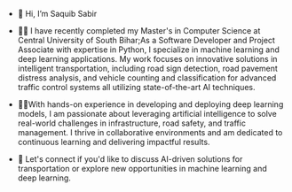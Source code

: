 - 👋 Hi, I’m Saquib Sabir 
- 👨‍💻 I have recently completed my Master's in Computer Science at Central University of South Bihar;As a Software Developer and Project Associate with expertise in Python, I specialize in machine learning and deep learning applications. My work focuses on innovative solutions in intelligent transportation, including road sign detection, road pavement distress analysis, and vehicle counting and classification for advanced traffic control systems all utilizing state-of-the-art AI techniques.

- 👨‍🎓With hands-on experience in developing and deploying deep learning models, I am passionate about leveraging artificial intelligence to solve real-world challenges in infrastructure, road safety, and traffic management. I thrive in collaborative environments and am dedicated to continuous learning and delivering impactful results.

 - 🤝 Let's connect if you'd like to discuss AI-driven solutions for transportation or explore new opportunities in machine learning and deep learning.
